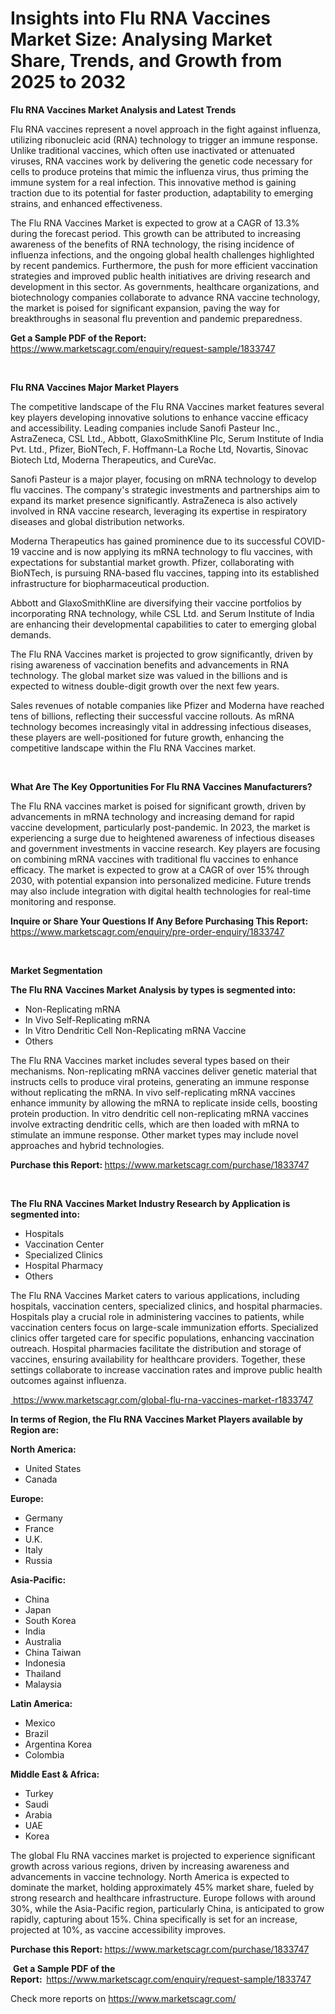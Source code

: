 <p><h1>Insights into Flu RNA Vaccines Market Size: Analysing Market Share, Trends, and Growth from 2025 to 2032</h1></p><p><strong>Flu RNA Vaccines Market Analysis and Latest Trends</strong></p>
<p><p>Flu RNA vaccines represent a novel approach in the fight against influenza, utilizing ribonucleic acid (RNA) technology to trigger an immune response. Unlike traditional vaccines, which often use inactivated or attenuated viruses, RNA vaccines work by delivering the genetic code necessary for cells to produce proteins that mimic the influenza virus, thus priming the immune system for a real infection. This innovative method is gaining traction due to its potential for faster production, adaptability to emerging strains, and enhanced effectiveness.</p><p>The Flu RNA Vaccines Market is expected to grow at a CAGR of 13.3% during the forecast period. This growth can be attributed to increasing awareness of the benefits of RNA technology, the rising incidence of influenza infections, and the ongoing global health challenges highlighted by recent pandemics. Furthermore, the push for more efficient vaccination strategies and improved public health initiatives are driving research and development in this sector. As governments, healthcare organizations, and biotechnology companies collaborate to advance RNA vaccine technology, the market is poised for significant expansion, paving the way for breakthroughs in seasonal flu prevention and pandemic preparedness.</p></p>
<p><strong>Get a Sample PDF of the Report:&nbsp;</strong> <a href="https://www.marketscagr.com/enquiry/request-sample/1833747?utm_campaign=1895&utm_medium=2&utm_source=Github&utm_content=ia&utm_term=01012025&utm_id=flu-rna-vaccines">https://www.marketscagr.com/enquiry/request-sample/1833747</a></p>
<p>&nbsp;</p>
<p><strong>Flu RNA Vaccines Major Market Players</strong></p>
<p><p>The competitive landscape of the Flu RNA Vaccines market features several key players developing innovative solutions to enhance vaccine efficacy and accessibility. Leading companies include Sanofi Pasteur Inc., AstraZeneca, CSL Ltd., Abbott, GlaxoSmithKline Plc, Serum Institute of India Pvt. Ltd., Pfizer, BioNTech, F. Hoffmann-La Roche Ltd, Novartis, Sinovac Biotech Ltd, Moderna Therapeutics, and CureVac.</p><p>Sanofi Pasteur is a major player, focusing on mRNA technology to develop flu vaccines. The company's strategic investments and partnerships aim to expand its market presence significantly. AstraZeneca is also actively involved in RNA vaccine research, leveraging its expertise in respiratory diseases and global distribution networks.</p><p>Moderna Therapeutics has gained prominence due to its successful COVID-19 vaccine and is now applying its mRNA technology to flu vaccines, with expectations for substantial market growth. Pfizer, collaborating with BioNTech, is pursuing RNA-based flu vaccines, tapping into its established infrastructure for biopharmaceutical production.</p><p>Abbott and GlaxoSmithKline are diversifying their vaccine portfolios by incorporating RNA technology, while CSL Ltd. and Serum Institute of India are enhancing their developmental capabilities to cater to emerging global demands.</p><p>The Flu RNA Vaccines market is projected to grow significantly, driven by rising awareness of vaccination benefits and advancements in RNA technology. The global market size was valued in the billions and is expected to witness double-digit growth over the next few years.</p><p>Sales revenues of notable companies like Pfizer and Moderna have reached tens of billions, reflecting their successful vaccine rollouts. As mRNA technology becomes increasingly vital in addressing infectious diseases, these players are well-positioned for future growth, enhancing the competitive landscape within the Flu RNA Vaccines market.</p></p>
<p>&nbsp;</p>
<p><strong>What Are The Key Opportunities For Flu RNA Vaccines Manufacturers?</strong></p>
<p><p>The Flu RNA vaccines market is poised for significant growth, driven by advancements in mRNA technology and increasing demand for rapid vaccine development, particularly post-pandemic. In 2023, the market is experiencing a surge due to heightened awareness of infectious diseases and government investments in vaccine research. Key players are focusing on combining mRNA vaccines with traditional flu vaccines to enhance efficacy. The market is expected to grow at a CAGR of over 15% through 2030, with potential expansion into personalized medicine. Future trends may also include integration with digital health technologies for real-time monitoring and response.</p></p>
<p><strong>Inquire or Share Your Questions If Any Before Purchasing This Report:</strong> <a href="https://www.marketscagr.com/enquiry/pre-order-enquiry/1833747?utm_campaign=1895&utm_medium=2&utm_source=Github&utm_content=ia&utm_term=01012025&utm_id=flu-rna-vaccines">https://www.marketscagr.com/enquiry/pre-order-enquiry/1833747</a></p>
<p>&nbsp;</p>
<p><strong>Market Segmentation</strong></p>
<p><strong>The Flu RNA Vaccines Market Analysis by types is segmented into:</strong></p>
<p><ul><li>Non-Replicating mRNA</li><li>In Vivo Self-Replicating mRNA</li><li>In Vitro Dendritic Cell Non-Replicating mRNA Vaccine</li><li>Others</li></ul></p>
<p><p>The Flu RNA Vaccines market includes several types based on their mechanisms. Non-replicating mRNA vaccines deliver genetic material that instructs cells to produce viral proteins, generating an immune response without replicating the mRNA. In vivo self-replicating mRNA vaccines enhance immunity by allowing the mRNA to replicate inside cells, boosting protein production. In vitro dendritic cell non-replicating mRNA vaccines involve extracting dendritic cells, which are then loaded with mRNA to stimulate an immune response. Other market types may include novel approaches and hybrid technologies.</p></p>
<p><strong>Purchase this Report:&nbsp;</strong><a href="https://www.marketscagr.com/purchase/1833747?utm_campaign=1895&utm_medium=2&utm_source=Github&utm_content=ia&utm_term=01012025&utm_id=flu-rna-vaccines">https://www.marketscagr.com/purchase/1833747</a></p>
<p>&nbsp;</p>
<p><strong>The Flu RNA Vaccines Market Industry Research by Application is segmented into:</strong></p>
<p><ul><li>Hospitals</li><li>Vaccination Center</li><li>Specialized Clinics</li><li>Hospital Pharmacy</li><li>Others</li></ul></p>
<p><p>The Flu RNA Vaccines Market caters to various applications, including hospitals, vaccination centers, specialized clinics, and hospital pharmacies. Hospitals play a crucial role in administering vaccines to patients, while vaccination centers focus on large-scale immunization efforts. Specialized clinics offer targeted care for specific populations, enhancing vaccination outreach. Hospital pharmacies facilitate the distribution and storage of vaccines, ensuring availability for healthcare providers. Together, these settings collaborate to increase vaccination rates and improve public health outcomes against influenza.</p></p>
<p><a href="https://www.marketscagr.com/global-flu-rna-vaccines-market-r1833747?utm_campaign=1895&utm_medium=2&utm_source=Github&utm_content=ia&utm_term=01012025&utm_id=flu-rna-vaccines">&nbsp;https://www.marketscagr.com/global-flu-rna-vaccines-market-r1833747</a></p>
<p><strong>In terms of Region, the Flu RNA Vaccines Market Players available by Region are:</strong></p>
<p>
    <p> <strong> North America: </strong>
        <ul>
            <li>United States</li>
            <li>Canada</li>
        </ul>
        </p> 
    <p> <strong> Europe: </strong>
        <ul>
            <li>Germany</li>
            <li>France</li>
            <li>U.K.</li>
            <li>Italy</li>
            <li>Russia</li>
        </ul>
        </p> 
    <p> <strong> Asia-Pacific: </strong>
        <ul>
            <li>China</li>
            <li>Japan</li>
            <li>South Korea</li>
            <li>India</li>
            <li>Australia</li>
            <li>China Taiwan</li>
            <li>Indonesia</li>
            <li>Thailand</li>
            <li>Malaysia</li>
        </ul>
        </p> 
    <p> <strong> Latin America: </strong>
        <ul>
            <li>Mexico</li>
            <li>Brazil</li>
            <li>Argentina Korea</li>
            <li>Colombia</li>
        </ul>
        </p> 
    <p> <strong> Middle East & Africa: </strong>
        <ul>
            <li>Turkey</li>
            <li>Saudi</li>
            <li>Arabia</li>
            <li>UAE</li>
            <li>Korea</li>
        </ul>
    </p>
    </p>
<p><p>The global Flu RNA vaccines market is projected to experience significant growth across various regions, driven by increasing awareness and advancements in vaccine technology. North America is expected to dominate the market, holding approximately 45% market share, fueled by strong research and healthcare infrastructure. Europe follows with around 30%, while the Asia-Pacific region, particularly China, is anticipated to grow rapidly, capturing about 15%. China specifically is set for an increase, projected at 10%, as vaccine accessibility improves.</p></p>
<p><strong>Purchase this Report: </strong><a href="https://www.marketscagr.com/purchase/1833747?utm_campaign=1895&utm_medium=2&utm_source=Github&utm_content=ia&utm_term=01012025&utm_id=flu-rna-vaccines">https://www.marketscagr.com/purchase/1833747</a></p>
<p>&nbsp;<strong>Get a Sample PDF of the Report:&nbsp;&nbsp;</strong><a href="https://www.marketscagr.com/enquiry/request-sample/1833747?utm_campaign=1895&utm_medium=2&utm_source=Github&utm_content=ia&utm_term=01012025&utm_id=flu-rna-vaccines">https://www.marketscagr.com/enquiry/request-sample/1833747</a></p>
<p><strong></strong></p>
<p>Check more reports on <a href="https://www.marketscagr.com/?utm_campaign=1895&utm_medium=2&utm_source=Github&utm_content=ia&utm_term=01012025&utm_id=flu-rna-vaccines">https://www.marketscagr.com/</a></p>